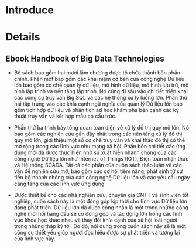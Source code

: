 # Introduce


# Details

## Ebook Handbook of Big Data Technologies

* Bộ sách bao gồm hai mươi lăm chương được tổ chức thành bốn phần chính. Phần một bao gồm các khái niệm cơ bản của công nghệ Dữ liệu lớn bao gồm cơ chế quản lý dữ liệu, mô hình dữ liệu, mô hình lưu trữ, mô hình lập trình và nền tảng lập trình. Nó cũng đi sâu vào chi tiết triển khai các công cụ truy vấn Big SQL và các hệ thống xử lý luồng lớn. Phần thứ hai tập trung vào các khía cạnh ngữ nghĩa của quản lý Dữ liệu lớn bao gồm tích hợp dữ liệu và phân tích ad hoc khám phá bên cạnh các kỹ thuật truy vấn và kết hợp mẫu có cấu trúc.


* Phần thứ ba trình bày tổng quan toàn diện về xử lý đồ thị quy mô lớn. Nó bao gồm các nghiên cứu gần đây nhất trong các nền tảng xử lý đồ thị quy mô lớn, giới thiệu một số cơ chế truy vấn và khai thác đồ thị có thể mở rộng trong các lĩnh vực như mạng xã hội. Phần bốn chi tiết các ứng dụng mới đã được thực hiện nhờ sự xuất hiện nhanh chóng của các công nghệ Dữ liệu lớn như Internet-of-Things (IOT), Điện toán nhận thức và Hệ thống SCADA. Tất cả các phần của cuốn sách thảo luận về các vấn đề nghiên cứu mở, bao gồm các cơ hội tiềm năng, phát sinh từ sự tiến bộ nhanh chóng của các công nghệ Dữ liệu lớn và các yêu cầu ngày càng tăng của các lĩnh vực ứng dụng.


* Được thiết kế cho các nhà nghiên cứu, chuyên gia CNTT và sinh viên tốt nghiệp, cuốn sách này là một đóng góp kịp thời cho lĩnh vực Dữ liệu lớn đang phát triển. Dữ liệu lớn đã được công nhận là một trong những công nghệ mới nổi hàng đầu sẽ có đóng góp và tác động lớn trong các lĩnh vực khoa học khác nhau và thay đổi khía cạnh của xã hội loài người trong những thập kỷ tới. Do đó, nội dung trong cuốn sách này sẽ là một công cụ thiết yếu giúp người đọc hiểu được sự phát triển và tương lai của lĩnh vực này.
